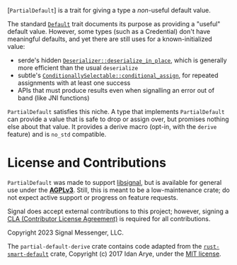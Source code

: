 [`PartialDefault`] is a trait for giving a type a *non*-useful default value.

The standard [`Default`][] trait documents its purpose as providing a "useful" default value. However, some types (such as a Credential) don't have meaningful defaults, and yet there are still uses for a known-initialized value:

- serde's hidden [`Deserializer::deserialize_in_place`][deserialize_in_place], which is generally more efficient than the usual `deserialize`
- subtle's [`ConditionallySelectable::conditional_assign`][conditional_assign], for repeated assignments with at least one success
- APIs that must produce results even when signalling an error out of band (like JNI functions)

`PartialDefault` satisfies this niche. A type that implements `PartialDefault` can provide a value that is safe to drop or assign over, but promises nothing else about that value. It provides a derive macro (opt-in, with the `derive` feature) and is `no_std` compatible.

[`Default`]: https://doc.rust-lang.org/std/default/trait.Default.html
[deserialize_in_place]: https://docs.rs/serde/1.0.189/src/serde/de/mod.rs.html#546-568
[conditional_assign]: https://docs.rs/subtle/2.5.0/subtle/trait.ConditionallySelectable.html

# License and Contributions

`PartialDefault` was made to support [libsignal][], but is available for general use under the **[AGPLv3][]**. Still, this is meant to be a low-maintenance crate; do not expect active support or progress on feature requests.

Signal does accept external contributions to this project; however, signing a [CLA (Contributor License Agreement)][cla] is required for all contributions.

Copyright 2023 Signal Messenger, LLC.

The `partial-default-derive` crate contains code adapted from the [`rust-smart-default`][] crate, Copyright (c) 2017 Idan Arye, under the [MIT license][].

[libsignal]: https://github.com/signalapp/libsignal
[AGPLv3]: https://www.gnu.org/licenses/agpl-3.0.html
[cla]: https://signal.org/cla/
[`rust-smart-default`]: https://github.com/idanarye/rust-smart-default
[MIT license]: https://github.com/idanarye/rust-smart-default/blob/084c5cd5ddc3ddb98cc005b48141ec34607ecf7a/LICENSE

